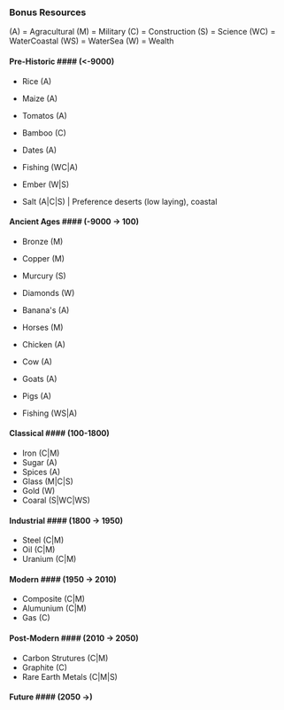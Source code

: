 ### Bonus Resources
(A) = Agracultural
(M) = Military
(C) = Construction
(S) = Science
(WC) = WaterCoastal
(WS) = WaterSea
(W) = Wealth


#### Pre-Historic #### (<-9000)
- Rice (A)
- Maize (A)
- Tomatos (A)
- Bamboo (C)
- Dates (A)

- Fishing (WC|A)
- Ember (W|S)
- Salt (A|C|S) | Preference deserts (low laying), coastal

#### Ancient Ages #### (-9000 -> 100)
- Bronze (M)
- Copper (M)
- Murcury (S)
- Diamonds (W)

- Banana's (A)

- Horses (M)
- Chicken (A)
- Cow (A)
- Goats (A)
- Pigs (A)
- Fishing (WS|A)

#### Classical #### (100-1800)
- Iron (C|M)
- Sugar (A)
- Spices (A)
- Glass (M|C|S)
- Gold (W)
- Coaral (S|WC|WS)

#### Industrial #### (1800 -> 1950)
- Steel (C|M)
- Oil (C|M)
- Uranium (C|M)

#### Modern #### (1950 -> 2010)
- Composite (C|M)
- Alumunium (C|M)
- Gas (C)

#### Post-Modern #### (2010 -> 2050)
- Carbon Strutures (C|M)
- Graphite (C)
- Rare Earth Metals (C|M|S)

#### Future #### (2050 ->)
